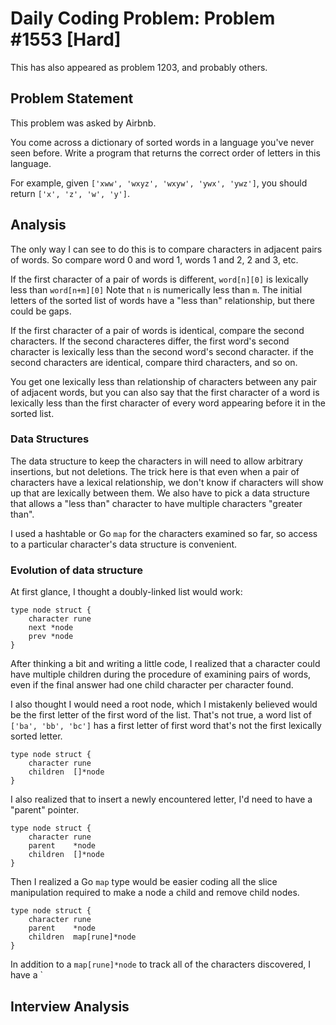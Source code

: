 # Daily Coding Problem: Problem #1553 [Hard]

This has also appeared as problem 1203, and probably others.

## Problem Statement

This problem was asked by Airbnb.

You come across a dictionary of sorted words in a language you've never seen before.
Write a program that returns the correct order of letters in this language.

For example,
given `['xww', 'wxyz', 'wxyw', 'ywx', 'ywz']`,
you should return `['x', 'z', 'w', 'y']`.

## Analysis

The only way I can see to do this is to compare characters in adjacent pairs of words.
So compare word 0 and word 1, words 1 and 2, 2 and 3, etc.

If the first character of a pair of words is different,
`word[n][0]`  is lexically less than `word[n+m][0]`
Note that `n` is numerically less than `m`.
The initial letters of the sorted list of words have a "less than" relationship,
but there could be gaps.

If the first character of a pair of words is identical,
compare the second characters.
If the second characteres differ, the first word's second character
is lexically less than the second word's second character.
if  the second characters are identical, compare third characters,
and so on.

You get one lexically less than relationship of characters
between any pair of adjacent words,
but you can also say that the first character of a word is lexically less than
the first character of every word appearing before it in the sorted list.

### Data Structures

The data structure to keep the characters in will need to allow arbitrary insertions,
but not deletions.
The trick here is that even when a pair of characters have a lexical relationship,
we don't know if characters will show up that are lexically between them.
We also have to pick a data structure that allows a "less than" character to have
multiple characters "greater than".

I used a hashtable or Go `map` for the characters examined so far,
so access to a particular character's data structure is convenient.

### Evolution of data structure

At first glance, I thought a doubly-linked list would work:

```
type node struct {
    character rune
    next *node
    prev *node
}
```
After thinking a bit and writing a little code,
I realized that a character could have multiple children
during the procedure of examining pairs of words,
even if the final answer had one child character per character found.

I also thought I would need a root node, which I mistakenly
believed would be the first letter of the first word of the list.
That's not true, a word list of `['ba', 'bb', 'bc']` has a first letter
of first word that's not the first lexically sorted letter.

```
type node struct {
    character rune
    children  []*node
}
```

I also realized that to insert a newly encountered letter,
I'd need to have a "parent" pointer.

```
type node struct {
    character rune
    parent    *node
    children  []*node
}
```

Then I realized a Go `map` type would be easier coding all the slice manipulation
required to make a node a child and remove child nodes.

```
type node struct {
    character rune
    parent    *node
    children  map[rune]*node
}
```

In addition to a `map[rune]*node` to track all of the characters discovered,
I have a `

## Interview Analysis
